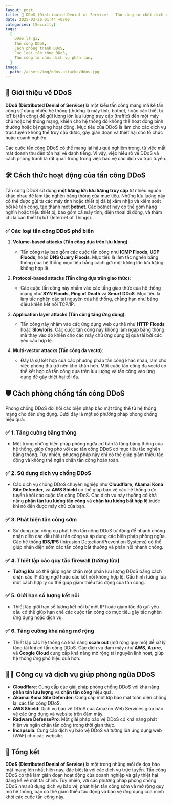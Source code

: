 ```yaml
---
layout: post
title: 🚀 DDoS (Distributed Denial of Service) – Tấn công từ chối dịch vụ phân tán
date: 2025-03-26 01:44 +0700
categories: [Security]
tags:
  [
    DDoS là gì,
    Tấn công DDoS,
    Cách phòng tránh DDoS,
    Các loại tấn công DDoS,
    Tấn công từ chối dịch vụ phân tán,
  ]
image:
  path: /assets/img/ddos-attacks/ddos.jpg
---
```


## 🎯 **Giới thiệu về DDoS**
**DDoS (Distributed Denial of Service)** là một kiểu tấn công mạng mà kẻ tấn công sử dụng nhiều hệ thống (thường là máy tính, botnet, hoặc các thiết bị IoT bị tấn công) để gửi lượng lớn lưu lượng truy cập (traffic) đến một máy chủ hoặc hệ thống mạng, khiến cho hệ thống đó không thể hoạt động bình thường hoặc bị ngừng hoạt động. Mục tiêu của DDoS là làm cho các dịch vụ trực tuyến không thể truy cập được, gây gián đoạn và thiệt hại cho tổ chức hoặc doanh nghiệp.

Các cuộc tấn công DDoS có thể mang lại hậu quả nghiêm trọng, từ việc mất mát doanh thu đến tổn hại về danh tiếng. Vì vậy, việc hiểu rõ về DDoS và cách phòng tránh là rất quan trọng trong việc bảo vệ các dịch vụ trực tuyến.

## 🛠️ **Cách thức hoạt động của tấn công DDoS**
Tấn công DDoS sử dụng **một lượng lớn lưu lượng truy cập** từ nhiều nguồn khác nhau để làm tắc nghẽn băng thông của mục tiêu. Những lưu lượng này có thể được gửi từ các máy tính hoặc thiết bị đã bị xâm nhập và kiểm soát bởi kẻ tấn công, tạo thành một **botnet**. Các botnet này có thể gồm hàng nghìn hoặc triệu thiết bị, bao gồm cả máy tính, điện thoại di động, và thậm chí là các thiết bị IoT (Internet of Things).

### ✅ **Các loại tấn công DDoS phổ biến**
1. **Volume-based attacks (Tấn công dựa trên lưu lượng)**: 
   - Tấn công này bao gồm các cuộc tấn công như **ICMP Floods**, **UDP Floods**, hoặc **DNS Query Floods**. Mục tiêu là làm tắc nghẽn băng thông của hệ thống mục tiêu bằng cách gửi một lượng lớn lưu lượng không hợp lệ.
   
2. **Protocol-based attacks (Tấn công dựa trên giao thức)**:
   - Các cuộc tấn công này nhắm vào các tầng giao thức của hệ thống mạng như **SYN Floods**, **Ping of Death** và **Smurf DDoS**. Mục tiêu là làm tắc nghẽn các tài nguyên của hệ thống, chẳng hạn như bảng điều khiển kết nối TCP/IP.
   
3. **Application layer attacks (Tấn công tầng ứng dụng)**:
   - Tấn công này nhắm vào các ứng dụng web cụ thể như **HTTP Floods** hoặc **Slowloris**. Các cuộc tấn công này không làm ngập băng thông mà thay vào đó khiến cho các máy chủ ứng dụng bị quá tải bởi các yêu cầu hợp lệ.
   
4. **Multi-vector attacks (Tấn công đa vectơ)**:
   - Đây là sự kết hợp của các phương pháp tấn công khác nhau, làm cho việc phòng thủ trở nên khó khăn hơn. Một cuộc tấn công đa vectơ có thể kết hợp cả tấn công dựa trên lưu lượng và tấn công vào ứng dụng để gây thiệt hại tối đa.

## 🛡️ **Cách phòng chống tấn công DDoS**
Phòng chống DDoS đòi hỏi các biện pháp bảo mật tổng thể từ hệ thống mạng cho đến ứng dụng. Dưới đây là một số phương pháp phòng chống hiệu quả:

### ✅ **1. Tăng cường băng thông**
- Một trong những biện pháp phòng ngừa cơ bản là tăng băng thông của hệ thống, giúp ứng phó với các tấn công DDoS có mục tiêu tắc nghẽn băng thông. Tuy nhiên, phương pháp này chỉ có thể giúp giảm thiểu tác động và không thể ngăn chặn tấn công hoàn toàn.

### ✅ **2. Sử dụng dịch vụ chống DDoS**
- Các dịch vụ chống DDoS chuyên nghiệp như **Cloudflare**, **Akamai Kona Site Defender**, và **AWS Shield** có thể giúp bảo vệ các hệ thống trực tuyến khỏi các cuộc tấn công DDoS. Các dịch vụ này thường có khả năng **phân tán lưu lượng tấn công** và **chặn lưu lượng bất hợp lệ** trước khi nó đến được máy chủ của bạn.

### ✅ **3. Phát hiện tấn công sớm**
- Sử dụng các công cụ phát hiện tấn công DDoS tự động để nhanh chóng nhận diện các dấu hiệu tấn công và áp dụng các biện pháp phòng ngừa. Các hệ thống **IDS/IPS** (Intrusion Detection/Prevention Systems) có thể giúp nhận diện sớm các tấn công bất thường và phản hồi nhanh chóng.

### ✅ **4. Thiết lập các quy tắc firewall (tường lửa)**
- **Tường lửa** có thể giúp ngăn chặn một phần lưu lượng DDoS bằng cách chặn các IP đáng ngờ hoặc các kết nối không hợp lệ. Cấu hình tường lửa một cách hợp lý có thể giúp giảm thiểu tác động của tấn công.

### ✅ **5. Giới hạn số lượng kết nối**
- Thiết lập giới hạn số lượng kết nối từ một IP hoặc giảm tốc độ gửi yêu cầu có thể giúp hạn chế các cuộc tấn công có mục tiêu gây tắc nghẽn ứng dụng hoặc dịch vụ.

### ✅ **6. Tăng cường khả năng mở rộng**
- Thiết lập các hệ thống có khả năng **scale out** (mở rộng quy mô) để xử lý tăng tải khi có tấn công DDoS. Các dịch vụ đám mây như **AWS**, **Azure**, và **Google Cloud** cung cấp khả năng mở rộng tài nguyên linh hoạt, giúp hệ thống ứng phó hiệu quả hơn.

## 🧑‍💻 **Công cụ và dịch vụ giúp phòng ngừa DDoS**
- **Cloudflare**: Cung cấp các giải pháp phòng chống DDoS với khả năng **phân tán lưu lượng** và **chặn tấn công** hiệu quả.
- **Akamai Kona Site Defender**: Cung cấp một lớp bảo mật toàn diện chống lại các tấn công DDoS.
- **AWS Shield**: Dịch vụ bảo vệ DDoS của Amazon Web Services giúp bảo vệ các ứng dụng và website trên đám mây.
- **Radware DefensePro**: Một giải pháp bảo vệ DDoS có khả năng phát hiện và ngăn chặn tấn công trong thời gian thực.
- **Incapsula**: Cung cấp dịch vụ bảo vệ DDoS và tường lửa ứng dụng web (WAF) cho các website.

## 🚀 **Tổng kết**
**DDoS (Distributed Denial of Service)** là một trong những mối đe dọa bảo mật mạng lớn nhất hiện nay, đặc biệt là với các dịch vụ trực tuyến. Tấn công DDoS có thể làm gián đoạn hoạt động của doanh nghiệp và gây thiệt hại đáng kể về mặt tài chính. Tuy nhiên, với các phương pháp phòng chống DDoS như sử dụng dịch vụ bảo vệ, phát hiện tấn công sớm và mở rộng quy mô hệ thống, bạn có thể giảm thiểu tác động và bảo vệ ứng dụng của mình khỏi các cuộc tấn công này.